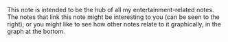 This note is intended to be the hub of all my entertainment-related notes. The notes that link this note might be interesting to you (can be seen to the right), or you might like to see how other notes relate to it graphically, in the graph at the bottom.